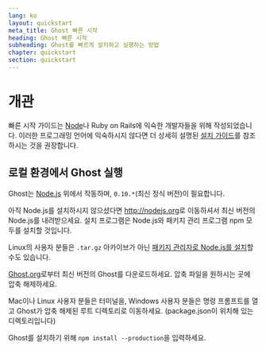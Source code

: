```yaml
---
lang: ko
layout: quickstart
meta_title: Ghost 빠른 시작
heading: Ghost 빠른 시작
subheading: Ghost를 빠르게 설치하고 실행하는 방법
chapter: quickstart
section: quickstart
---
```


# 개관 <a id="overview"></a>

빠른 시작 가이드는 [Node](http://nodejs.org)나 Ruby on Rails에 익숙한 개발자들을 위해 작성되었습니다. 이러한 프로그래밍 언어에 익숙하시지 않다면 더 상세히 설명된 [설치 가이드](/installation.html)를 참조하시는 것을 권장합니다.

## 로컬 환경에서 Ghost 실행 <a id="ghost-local"></a>

Ghost는 [Node.js](http://nodejs.org) 위에서 작동하며, `0.10.*`(최신 정식 버전)이 필요합니다.

아직 Node.js를 설치하시지 않으셨다면 <http://nodejs.org>로 이동하셔서 최신 버전의 Node.js를 내려받으세요. 설치 프로그램은 Node.js와 패키지 관리 프로그램 npm 모두를 설치할 것입니다.

Linux의 사용자 분들은 `.tar.gz` 아카이브가 아닌 [패키지 관리자로 Node.js를 설치](https://github.com/joyent/node/wiki/Installing-Node.js-via-package-manager)할 수도 있습니다.

[Ghost.org](http://ghost.org)로부터 최신 버전의 Ghost를 다운로드하세요. 압축 파일을 원하시는 곳에 압축 해제하세요.

Mac이나 Linux 사용자 분들은 터미널을, Windows 사용자 분들은 명령 프롬프트를 열고 Ghost가 압축 해제된 루트 디렉토리로 이동하세요. (package.json이 위치해 있는 디렉토리입니다)

Ghost를 설치하기 위해 `npm install --production`을 입력하세요.

<!--<h2 id="customise">Customise & Configure Ghost</h2>

<h2 id="ghost-deploy">Deploy Ghost</h2>

<ol>
    <li>In the Terminal / Command Prompt, type <code>npm start</code></li>
    <li><p>This will have launched your Ghost blog, visit one  <a href="http://localhost:2368/">http://localhost:2368/</a> to see</p></li>
</ol>
-->